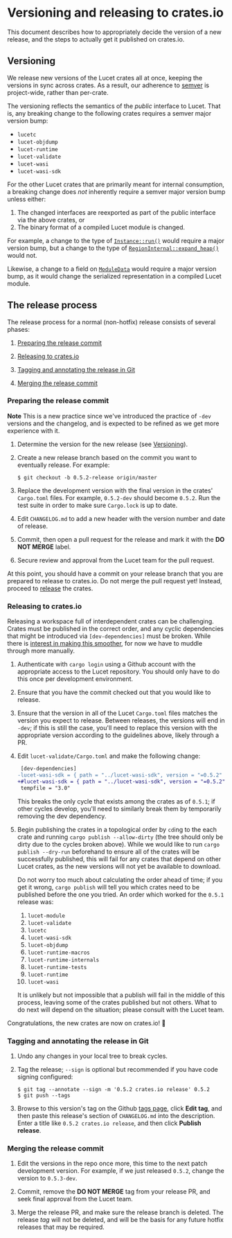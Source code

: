 # Versioning and releasing to crates.io

This document describes how to appropriately decide the version of a new release, and the steps to
actually get it published on crates.io.

## Versioning

We release new versions of the Lucet crates all at once, keeping the versions in sync across
crates. As a result, our adherence to [semver](https://semver.org/) is project-wide, rather than
per-crate.

The versioning reflects the semantics of the *public* interface to Lucet. That is, any breaking
change to the following crates requires a semver major version bump:

- `lucetc`
- `lucet-objdump`
- `lucet-runtime`
- `lucet-validate`
- `lucet-wasi`
- `lucet-wasi-sdk`

For the other Lucet crates that are primarily meant for internal consumption, a breaking change does
*not* inherently require a semver major version bump unless either:

1. The changed interfaces are reexported as part of the public interface via the above crates, or
2. The binary format of a compiled Lucet module is changed.

For example, a change to the type of [`Instance::run()`][public-method] would require a major
version bump, but a change to the type of [`RegionInternal::expand_heap()`][internal-method] would
not.

[public-method]: https://docs.rs/lucet-runtime-internals/latest/lucet_runtime_internals/instance/struct.Instance.html#method.run
[internal-method]: https://docs.rs/lucet-runtime-internals/latest/lucet_runtime_internals/instance/trait.InstanceInternal.html#tymethod.alloc

Likewise, a change to a field on [`ModuleData`][module-data] would require a major version bump, as
it would change the serialized representation in a compiled Lucet module.

[module-data]: https://docs.rs/lucet-module/latest/lucet_module/struct.ModuleData.html

## The release process

The release process for a normal (non-hotfix) release consists of several phases:

1. [Preparing the release commit](#preparing-the-release-commit)

1. [Releasing to crates.io](#releasing-to-cratesio)

1. [Tagging and annotating the release in Git](#tagging-and-annotating-the-release-in-git)

1. [Merging the release commit](#merging-the-release-commit)

### Preparing the release commit

**Note** This is a new practice since we've introduced the practice of `-dev` versions and the
changelog, and is expected to be refined as we get more experience with it.

1. Determine the version for the new release (see [Versioning](#versioning)).

1. Create a new release branch based on the commit you want to eventually release. For example:

   ```shell
   $ git checkout -b 0.5.2-release origin/master
   ```

1. Replace the development version with the final version in the crates' `Cargo.toml` files. For
   example, `0.5.2-dev` should become `0.5.2`. Run the test suite in order to make sure `Cargo.lock`
   is up to date.

1. Edit `CHANGELOG.md` to add a new header with the version number and date of release.

1. Commit, then open a pull request for the release and mark it with the **DO NOT MERGE** label.

1. Secure review and approval from the Lucet team for the pull request.

At this point, you should have a commit on your release branch that you are prepared to release to
crates.io. Do not merge the pull request yet! Instead, proceed to [release](#releasing-to-cratesio)
the crates.

### Releasing to crates.io

Releasing a workspace full of interdependent crates can be challenging. Crates must be published in
the correct order, and any cyclic dependencies that might be introduced via `[dev-dependencies]`
must be broken. While there is [interest in making this smoother][publish-dev-deps], for now we have
to muddle through more manually.

[publish-dev-deps]: https://github.com/rust-lang/cargo/issues/4242

1. Authenticate with `cargo login` using a Github account with the appropriate access to the Lucet
   repository. You should only have to do this once per development environment.

1. Ensure that you have the commit checked out that you would like to release.

1. Ensure that the version in all of the Lucet `Cargo.toml` files matches the version you expect to
   release. Between releases, the versions will end in `-dev`; if this is still the case, you'll
   need to replace this version with the appropriate version according to the guidelines above,
   likely through a PR.

1. Edit `lucet-validate/Cargo.toml` and make the following change:

   ```diff
    [dev-dependencies]
   -lucet-wasi-sdk = { path = "../lucet-wasi-sdk", version = "=0.5.2" }
   +#lucet-wasi-sdk = { path = "../lucet-wasi-sdk", version = "=0.5.2" }
    tempfile = "3.0"
   ```
   
   This breaks the only cycle that exists among the crates as of `0.5.1`; if other cycles develop,
   you'll need to similarly break them by temporarily removing the dev dependency.

1. Begin publishing the crates in a topological order by `cd`ing to the each crate and running
   `cargo publish --allow-dirty` (the tree should only be dirty due to the cycles broken
   above). While we would like to run `cargo publish --dry-run` beforehand to ensure all
   of the crates will be successfully published, this will fail for any crates that depend on other
   Lucet crates, as the new versions will not yet be available to download.

   Do not worry too much about calculating the order ahead of time; if you get it wrong, `cargo
   publish` will tell you which crates need to be published before the one you tried. An order which
   worked for the `0.5.1` release was:
   
   1. `lucet-module`
   1. `lucet-validate`
   1. `lucetc`
   1. `lucet-wasi-sdk`
   1. `lucet-objdump`
   1. `lucet-runtime-macros`
   1. `lucet-runtime-internals`
   1. `lucet-runtime-tests`
   1. `lucet-runtime`
   1. `lucet-wasi`

   It is unlikely but not impossible that a publish will fail in the middle of this process, leaving
   some of the crates published but not others. What to do next will depend on the situation; please
   consult with the Lucet team.

Congratulations, the new crates are now on crates.io! 🎉

### Tagging and annotating the release in Git

1. Undo any changes in your local tree to break cycles.

1. Tag the release; `--sign` is optional but recommended if you have code signing configured:

   ```shell
   $ git tag --annotate --sign -m '0.5.2 crates.io release' 0.5.2
   $ git push --tags
   ```

1. Browse to this version's tag on the Github [tags page][tags-page], click **Edit tag**, and then
   paste this release's section of `CHANGELOG.md` into the description. Enter a title like `0.5.2
   crates.io release`, and then click **Publish release**.

[tags-page]: https://github.com/bytecodealliance/lucet/tags

### Merging the release commit

1. Edit the versions in the repo once more, this time to the next patch development version. For
   example, if we just released `0.5.2`, change the version to `0.5.3-dev`.

1. Commit, remove the **DO NOT MERGE** tag from your release PR, and seek final approval from the
   Lucet team.

1. Merge the release PR, and make sure the release branch is deleted. The release *tag* will not be
   deleted, and will be the basis for any future hotfix releases that may be required.
